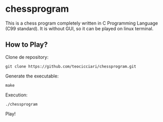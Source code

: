 # chessprogram

This is a chess program completely written in C Programming Language (C99 standard). It is without GUI, so it can be played on linux terminal. 

## How to Play?

Clone de repository:
```
git clone https://github.com/teocicciari/chessprogram.git
```

Generate the executable:
```
make
```

Execution:
```
./chessprogram
```

Play!

